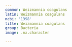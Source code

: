 ```yaml
---
common: Weizmannia coagulans
latin: Weizmannia coagulans
ncbi: '1398'
title: Weizmannia coagulans
group: Bacteria
image: .na.character

---
```

